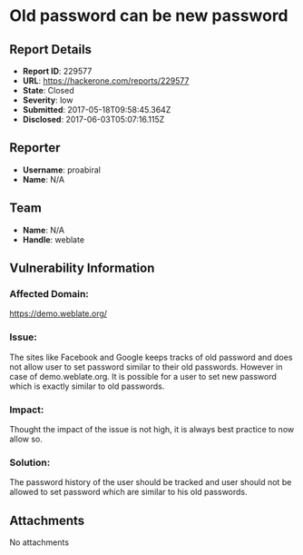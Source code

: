 # Old password can be new password

## Report Details
- **Report ID**: 229577
- **URL**: https://hackerone.com/reports/229577
- **State**: Closed
- **Severity**: low
- **Submitted**: 2017-05-18T09:58:45.364Z
- **Disclosed**: 2017-06-03T05:07:16.115Z

## Reporter
- **Username**: proabiral
- **Name**: N/A

## Team
- **Name**: N/A
- **Handle**: weblate

## Vulnerability Information
### Affected Domain:
https://demo.weblate.org/ 

### Issue: 
The sites like Facebook and Google keeps tracks of old password and does not allow user to set password similar to their old passwords.
However in case of demo.weblate.org. It is possible for a user to set new password which is exactly similar to old passwords. 

### Impact:
Thought the impact of the issue is not high, it is always best practice to now allow so. 

### Solution:
The password history of the user should be tracked and user should not be allowed to set password which are similar to his old passwords.

## Attachments
No attachments
